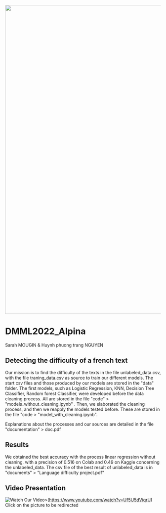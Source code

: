 <img src="documents/En-tête.png" width="1000" >



# DMML2022_Alpina
Sarah MOUGIN & Huynh phuong trang NGUYEN

## Detecting the difficulty of a french text

Our mission is to find the difficulty of the texts in the file unlabeled_data.csv, with the file traning_data.csv as source to train our different models.
The start csv files and those produced by our models are stored in the "data" folder.
The first models, such as Logistic Regression, KNN, Decision Tree Classifier, Random forest Classifier, were developed before the data cleaning process. All are stored in the file "code" > "models_without_cleaning.ipynb" .
Then, we elaborated the cleaning process, and then we reapply the models tested before. These are stored in the file "code > "model_with_cleaning.ipynb".

Explanations about the processes and our sources are detailed in the file "documentation" > doc.pdf

## Results

We obtained the best accuracy with the process linear regression without cleaning, with a precision of 0.516 on Colab and 0.49 on Kaggle concerning the unlabeled_data.
The csv file of the best result of unlabeled_data is in "documents" > "Language difficulty project.pdf" 

## Video Presentation
![Watch Our Video](https://img.youtube.com/vi/Uf5U5dViqrU/0.jpg)>(https://www.youtube.com/watch?v=Uf5U5dViqrU)
Click on the picture to be redirected 
